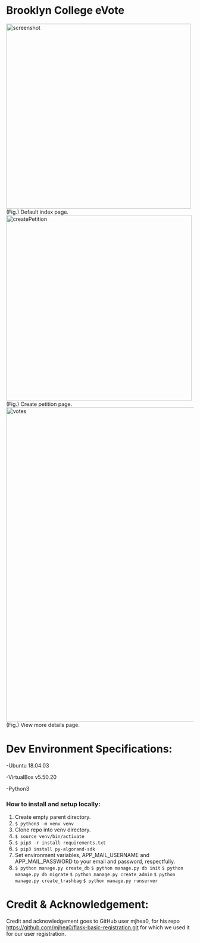 # Brooklyn College eVote
<img width="496" alt="screenshot" src="https://user-images.githubusercontent.com/10848641/65827844-8a82a180-e262-11e9-9bcc-98cd4eafcf1c.png">
(Fig.) Default index page.

<img width="498" alt="createPetition" src="https://user-images.githubusercontent.com/10848641/65838085-4a0c3d80-e2cd-11e9-99a1-af29eab94e2f.png">
(Fig.) Create petition page.

<img width="843" alt="votes" src="https://user-images.githubusercontent.com/10848641/65838013-44622800-e2cc-11e9-8bf1-8672a7e5aa41.png">
(Fig.) View more details page.

# Dev Environment Specifications:
-Ubuntu 18.04.03

-VirtualBox v5.50.20

-Python3 

### How to install and setup locally:
1. Create empty parent directory.
2. `$ python3 -m venv venv`
3. Clone repo into venv directory.
4. `$ source venv/bin/activate`
5. `$ pip3 -r install requirements.txt`
6. `$ pip3 install py-algorand-sdk`
7. Set environment variables, APP_MAIL_USERNAME and APP_MAIL_PASSWORD to your email and password, respectfully.
8. `$ python manage.py create_db`
`$ python manage.py db init`
`$ python manage.py db migrate`
`$ python manage.py create_admin`
`$ python manage.py create_trashbag`
`$ python manage.py runserver`

# Credit & Acknowledgement:
Credit and acknowledgement goes to GitHub user mjhea0, for his repo https://github.com/mjhea0/flask-basic-registration.git for which we used it for our user registration. 
